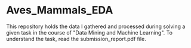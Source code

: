 # Aves_Mammals_EDA
This repository holds the data I gathered and processed during solving a given task in the course of "Data Mining and Machine Learning". To understand the task, read the submission_report.pdf file.
